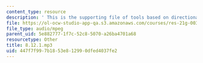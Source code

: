 ```yaml
---
content_type: resource
description: ' This is the supporting file of tools based on directional complements. '
file: https://ol-ocw-studio-app-qa.s3.amazonaws.com/courses/res-21g-003-learning-chinese-a-foundation-course-in-mandarin-spring-2011/447f7f997b1853e812990dfed4037fe2_8.12.1.mp3
file_type: audio/mpeg
parent_uid: 5e882777-1f7c-52c8-5070-a26ba4701a68
resourcetype: Other
title: 8.12.1.mp3
uid: 447f7f99-7b18-53e8-1299-0dfed4037fe2
---
```


